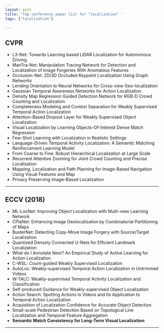 ```yaml
---
layout: post
title: 'Top conference paper list for "localization" ' 
tags: ["localization"]

---
```


## CVPR
- L3-Net: Towards Learning based LiDAR Localization for Autonomous Driving
- ManTra-Net: Manipulation Tracing Network for Detection and Localization of Image Forgeries With Anomalous Features
- Occlusion-Net: 2D/3D Occluded Keypoint Localization Using Graph Networks
- Lending Orientation to Neural Networks for Cross-view Geo-localization
- Gaussian Temporal Awareness Networks for Action Localization
- Density Map Regression Guided Detection Network for RGB-D Crowd Counting and Localization
- Completeness Modeling and Context Separation for Weakly Supervised Temporal Action Localization
- Attention-Based Dropout Layer for Weakly Supervised Object Localization
- Visual Localization by Learning Objects-Of-Interest Dense Match Regression
- Few-Shot Learning with Localization in Realistic Settings
- Language-Driven Temporal Activity Localization: A Semantic Matching Reinforcement Learning Model
- From Coarse to Fine: Robust Hierarchical Localization at Large Scale
- Recurrent Attentive Zooming for Joint Crowd Counting and Precise Localization
- Mapping, Localization and Path Planning for Image-Based Navigation Using Visual Features and Map
- Privacy Preserving Image-Based Localization

---

## ECCV (2018)
- ML-LocNet: Improving Object Localization with Multi-view Learning Network
- CPlaNet: Enhancing Image Geolocalization by Combinatorial Partitioning of Maps
- BusterNet: Detecting Copy-Move Image Forgery with Source/Target Localization
- Quantized Densely Connected U-Nets for Efficient Landmark Localization
- What do I Annotate Next? An Empirical Study of Active Learning for Action Localization
- C-WSL: Count-guided Weakly Supervised Localization
- AutoLoc: Weakly-supervised Temporal Action Localization in Untrimmed Videos
- W-TALC: Weakly-supervised Temporal Activity Localization and Classification
- Self-produced Guidance for Weakly-supervised Object Localization
- Action Search: Spotting Actions in Videos and Its Application to Temporal Action Localization
- Acquisition of Localization Confidence for Accurate Object Detection
- Small-scale Pedestrian Detection Based on Topological Line Localization and Temporal Feature Aggregation
- **Semantic Match Consistency for Long-Term Visual Localization**

---


